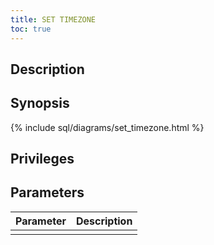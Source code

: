 ```yaml
---
title: SET TIMEZONE
toc: true
---
```


## Description

## Synopsis

{% include sql/diagrams/set_timezone.html %}

## Privileges

## Parameters

| Parameter | Description |
|-----------|-------------|
|  |  |

